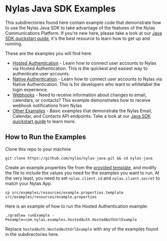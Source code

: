 # Nylas Java SDK Examples
This subdirectories found here contain example code that demonstrate how to use the Nylas Java SDK to take advantage of the features of the Nylas Communications Platform. If you're new here, please take a look at our [Java SDK quickstart guide](https://docs.nylas.com/docs/quickstart-java), it's the best resource to learn how to get up and running.

These are the examples you will find here: 

* [Hosted Authentication](./hostedAuth) - Learn how to connect user accounts to Nylas via Hosted Authentication. This is the quickest and easiest way to authenticate user accounts.
* [Native Authentication](./nativeAuth) - Learn how to connect user accounts to Nylas via Native Authentication. This is for developers who want to whitelabel the login experience.
* [Webhooks](./webhooks) - Need to receive information about changes to email, calendars, or contacts? This example demonstrates how to receive webhook notifications from Nylas
* [Other Examples](./other) - Basic examples that demonstrate the Nylas Email, Calendar, and Contacts API endpoints. Take a look at our [Java SDK quickstart guide](https://docs.nylas.com/docs/quickstart-java) to learn more.

## How to Run the Examples
Clone this repo to your machine

`git clone https://github.com/nylas/nylas-java.git && cd nylas-java`

Create an example.properties file from the [provided template](https://github.com/nylas/nylas-java/blob/master/src/examples/resources/example.properties.template), and modify the file to include the values you need for the examples you want to run. At the very least, you need to set `nylas.client.id` and `nylas.client.secret` to match your Nylas App.

`cp src/examples/resources/example.properties.template src/examples/resources/example.properties`	

	
Here is an example of how to run the Hosted Authentication example:

`./gradlew runExample -Pexample=com.nylas.examples.hostedAuth.HostedAuthUrlExample` 

Replace `hostedAuth.HostedAuthUrlExample` with any of the examples found in the subdirectories here.